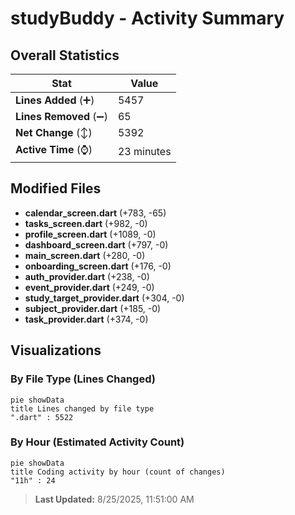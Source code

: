 # studyBuddy - Activity Summary 

## Overall Statistics

| Stat                   | Value                                                             |
| ---------------------- | ----------------------------------------------------------------- |
| **Lines Added** (➕)   | 5457                                          |
| **Lines Removed** (➖) | 65                                        |
| **Net Change** (↕)    | 5392                |
| **Active Time** (⌚)   | 23 minutes |


## Modified Files
- **calendar_screen.dart** (+783, -65)
- **tasks_screen.dart** (+982, -0)
- **profile_screen.dart** (+1089, -0)
- **dashboard_screen.dart** (+797, -0)
- **main_screen.dart** (+280, -0)
- **onboarding_screen.dart** (+176, -0)
- **auth_provider.dart** (+238, -0)
- **event_provider.dart** (+249, -0)
- **study_target_provider.dart** (+304, -0)
- **subject_provider.dart** (+185, -0)
- **task_provider.dart** (+374, -0)

## Visualizations

### By File Type (Lines Changed)

```mermaid
pie showData
title Lines changed by file type
".dart" : 5522
```

### By Hour (Estimated Activity Count)

```mermaid
pie showData
title Coding activity by hour (count of changes)
"11h" : 24
```


> **Last Updated:** 8/25/2025, 11:51:00 AM